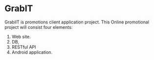 # GrabIT
GrabiIT is promotions client application project.
This Online promotional project will consist four elements:
1. Web site. 
2. DB, 
3. RESTful API 
4. Android application.
